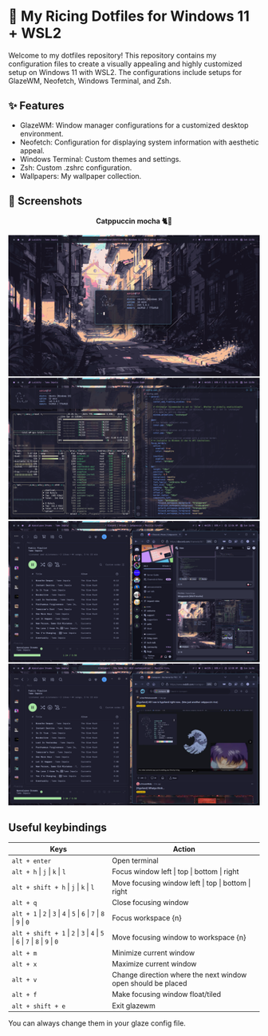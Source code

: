 # 🍙 My Ricing Dotfiles for Windows 11 + WSL2
Welcome to my dotfiles repository! This repository contains my configuration files to create a visually appealing and highly customized setup on Windows 11 with WSL2. The configurations include setups for GlazeWM, Neofetch, Windows Terminal, and Zsh.

## ✨ Features
- GlazeWM: Window manager configurations for a customized desktop environment.
- Neofetch: Configuration for displaying system information with aesthetic appeal.
- Windows Terminal: Custom themes and settings.
- Zsh: Custom .zshrc configuration.
- Wallpapers: My wallpaper collection.

## 📸 Screenshots

<p align="center">
  <b>Catppuccin mocha 🐈🍵</b>
</p>

![](/rice-previews/1.png)
![](/rice-previews/2.png)
![](/rice-previews/5.png)
![](/rice-previews/6.png)

## Useful keybindings 

| Keys                        | Action                                      |
|-----------------------------|---------------------------------------------|
| `alt + enter`               | Open terminal                               |
| `alt + h` \| `j` \| `k` \| `l` | Focus window left \| top \| bottom \| right |
| `alt + shift + h` \| `j` \| `k` \| `l` | Move focusing window left \| top \| bottom \| right |
| `alt + q`                   | Close focusing window                       |
| `alt + 1` \| `2` \| `3` \| `4` \| `5` \| `6` \| `7` \| `8` \| `9` \| `0` | Focus workspace {n}                         |
| `alt + shift + 1` \| `2` \| `3` \| `4` \| `5` \| `6` \| `7` \| `8` \| `9` \| `0` | Move focusing window to workspace {n}         |
| `alt + m`                   | Minimize current window          |
| `alt + x`                   | Maximize current window          |
| `alt + v`                   | Change direction where the next window open should be placed |
| `alt + f`                   | Make focusing window float/tiled            |
| `alt + shift + e`    | Exit glazewm                                |

 You can always change them in your glaze config file.

